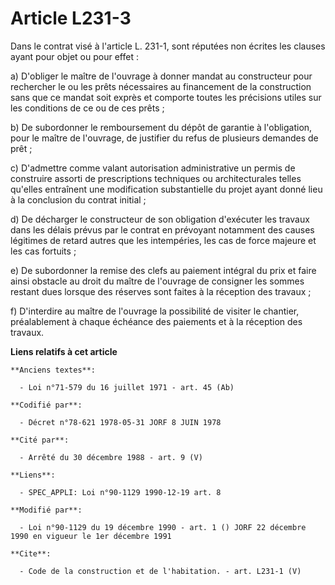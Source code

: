 # Article L231-3

Dans le contrat visé à l'article L. 231-1, sont réputées non écrites les clauses ayant pour objet ou pour effet : 

a) D'obliger le maître de l'ouvrage à donner mandat au constructeur pour rechercher le ou les prêts nécessaires au
financement de la construction sans que ce mandat soit exprès et comporte toutes les précisions utiles sur les conditions de
ce ou de ces prêts ; 

b) De subordonner le remboursement du dépôt de garantie à l'obligation, pour le maître de l'ouvrage, de justifier du refus de
plusieurs demandes de prêt ; 

c) D'admettre comme valant autorisation administrative un permis de construire assorti de prescriptions techniques ou
architecturales telles qu'elles entraînent une modification substantielle du projet ayant donné lieu à la conclusion du
contrat initial ; 

d) De décharger le constructeur de son obligation d'exécuter les travaux dans les délais prévus par le contrat en prévoyant
notamment des causes légitimes de retard autres que les intempéries, les cas de force majeure et les cas fortuits ; 

e) De subordonner la remise des clefs au paiement intégral du prix et faire ainsi obstacle au droit du maître de l'ouvrage de
consigner les sommes restant dues lorsque des réserves sont faites à la réception des travaux ; 

f) D'interdire au maître de l'ouvrage la possibilité de visiter le chantier, préalablement à chaque échéance des paiements et
à la réception des travaux.

**Liens relatifs à cet article**

	**Anciens textes**:

	  - Loi n°71-579 du 16 juillet 1971 - art. 45 (Ab)

	**Codifié par**:

	  - Décret n°78-621 1978-05-31 JORF 8 JUIN 1978

	**Cité par**:

	  - Arrêté du 30 décembre 1988 - art. 9 (V)

	**Liens**:

	  - SPEC_APPLI: Loi n°90-1129 1990-12-19 art. 8

	**Modifié par**:

	  - Loi n°90-1129 du 19 décembre 1990 - art. 1 () JORF 22 décembre 1990 en vigueur le 1er décembre 1991

	**Cite**:

	  - Code de la construction et de l'habitation. - art. L231-1 (V)
